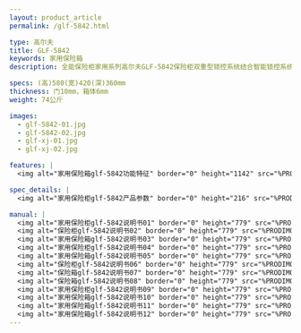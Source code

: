```yaml
---
layout: product_article
permalink: /glf-5842.html

type: 高尔夫
title: GLF-5842
keywords: 家用保险箱
description: 全能保险柜家用系列高尔夫GLF-5842保险柜双重型锁控系统结合智能锁控系统与高精密度机械锁于一体，双重防护，用户自由设置密码。

specs: (高)580(宽)420(深)360mm
thickness: 门10mm，箱体6mm
weight: 74公斤

images:
  - glf-5842-01.jpg
  - glf-5842-02.jpg
  - glf-xj-01.jpg
  - glf-xj-02.jpg

features: |
  <img alt="家用保险箱glf-5842功能特征" border="0" height="1142" src="%PRODIMGS%/glf-gn.jpg" width="538" />

spec_details: |
  <img alt="家用保险柜glf-5842产品参数" border="0" height="216" src="%PRODIMGS%/glf-cpcs.jpg" width="538" />

manual: |
  <img alt="家用保险柜glf-5842说明书01" border="0" height="779" src="%PRODIMGS%/glf-sm01.jpg" width="528" />  
  <img alt="保险柜glf-5842说明书02" border="0" height="779" src="%PRODIMGS%/glf-sm02.jpg" width="528" />  
  <img alt="家用保险箱glf-5842说明书03" border="0" height="779" src="%PRODIMGS%/glf-sm03.jpg" width="528" />  
  <img alt="家用保险柜glf-5842说明书04" border="0" height="779" src="%PRODIMGS%/glf-sm04.jpg" width="528" />  
  <img alt="家用保险箱glf-5842说明书05" border="0" height="779" src="%PRODIMGS%/glf-sm05.jpg" width="528" />  
  <img alt="保险柜glf-5842说明书06" border="0" height="779" src="%PRODIMGS%/glf-sm06.jpg" width="528" />  
  <img alt="保险箱glf-5842说明书07" border="0" height="779" src="%PRODIMGS%/glf-sm07.jpg" width="528" />  
  <img alt="保险箱glf-5842说明书08" border="0" height="779" src="%PRODIMGS%/glf-sm08.jpg" width="528" />  
  <img alt="家用保险柜glf-5842说明书09" border="0" height="779" src="%PRODIMGS%/glf-sm09.jpg" width="528" />  
  <img alt="家用保险箱glf-5842说明书10" border="0" height="779" src="%PRODIMGS%/glf-sm10.jpg" width="528" />  
  <img alt="家用保险箱glf-5842说明书11" border="0" height="779" src="%PRODIMGS%/glf-sm11.jpg" width="528" />  
  <img alt="家用保险箱glf-5842说明书12" border="0" height="779" src="%PRODIMGS%/glf-sm12.jpg" width="528" />
---
```


